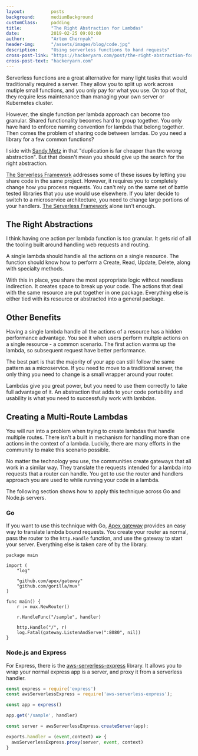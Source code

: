 ```yaml
---
layout:          posts
background:      mediumBackground
customClass:     padding
title:           "The Right Abstraction for Lambdas"
date:            2019-02-25 09:00:00
author:          "Artem Chernyak"
header-img:      "/assets/images/blog/code.jpg"
description:     "Using serverless functions to hand requests"
cross-post-link: "https://hackeryarn.com/post/the-right-abstraction-for-lambdas/"
cross-post-text: "hackeryarn.com"
---
```


<!-- *{{page.author}} - {{page.date | date: "%b %d, %Y"}}* -->

Serverless functions are a great alternative for many light tasks that would traditionally required a server. They allow you to split up work across mutiple small functions, and you only pay for what you use. On top of that, they require less maintenance than managing your own server or Kubernetes cluster.

However, the single function per lambda approach can become too granular. Shared functionality becomes hard to group together. You only have hard to enforce naming convention for lambda that belong together. Then comes the problem of sharing code between lamdas. Do you need a library for a few common functions?

I side with [Sandy Metz](https://www.sandimetz.com/blog/2016/1/20/the-wrong-abstraction) in that "duplication is far cheaper than the wrong abstraction". But that doesn't mean you should give up the search for the right abstraction.

[The Serverless Framework](https://serverless.com/) addresses some of these issues by letting you share code in the same project. However, it requires you to completely change how you process requests. You can't rely on the same set of battle tested libraries that you use would use elsewhere. If you later decide to switch to a microservice architecture, you need to change large portions of your handlers. [The Serverless Framework](https://serverless.com/) alone isn't enough.

## The Right Abstractions

I think having one action per lambda function is too granular. It gets rid of all the tooling built around handling web requests and routing.

A single lambda should handle all the actions on a single resource. The function should know how to perform a Create, Read, Update, Delete, along with specialty methods.

With this in place, you share the most appropriate logic without needless indirection. It creates space to break up your code. The actions that deal with the same resource are put together in one package. Everything else is either tied with its resource or abstracted into a general package.

## Other Benefits

Having a single lambda handle all the actions of a resource has a hidden performance advantage. You see it when users perform multple actions on a single resource - a common scenario. The first action warms up the lambda, so subsequent request have better performance.

The best part is that the majority of your app can still follow the same pattern as a microservice. If you need to move to a traditional server, the only thing you need to change is a small wrapper around your router.

Lambdas give you great power, but you need to use them correctly to take full advantage of it. An abstraction that adds to your code portability and usability is what you need to successfully work with lambdas.

## Creating a Multi-Route Lambdas

You will run into a problem when trying to create lambdas that handle multiple routes. There isn't a built in mechanism for handling more than one actions in the context of a lambda. Luckily, there are many efforts in the community to make this scenario possible.

No matter the technology you use, the communities create gateways that all work in a similar way. They translate the requests intended for a lambda into requests that a router can handle. You get to use the router and handlers approach you are used to while running your code in a lambda.

The following section shows how to apply this technique across Go and Node.js servers.

### Go

If you want to use this technique with Go, [Apex gateway](https://github.com/apex/gateway) provides an easy way to translate lambda bound requests. You create your router as normal, pass the router to the `http.Handle` function, and use the gateway to start your server. Everything else is taken care of by the library.

```golang
package main

import (
    "log"

    "github.com/apex/gateway"
    "github.com/gorilla/mux"
)

func main() {
    r := mux.NewRouter()

    r.HandleFunc("/sample", handler)

    http.Handle("/", r)
    log.Fatal(gateway.ListenAndServe(":8080", nil))
}
```

### Node.js and Express

For Express, there is the [aws-serverless-express](https://github.com/awslabs/aws-serverless-express) library. It allows you to wrap your normal express app is a server, and proxy it from a serverless handler.

```js
const express = require('express')
const awsServerlessExpress = require('aws-serverless-express');

const app = express()

app.get('/sample', handler)

const server = awsServerlessExpress.createServer(app);

exports.handler = (event,context) => {
  awsServerlessExpress.proxy(server, event, context)
}
```
